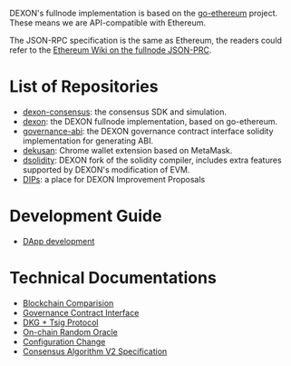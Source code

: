 DEXON's fullnode implementation is based on the [go-ethereum](https://github.com/ethereum/go-ethereum) project. These means we are API-compatible with Ethereum.

The JSON-RPC specification is the same as Ethereum, the readers could refer to the [Ethereum Wiki on the fullnode JSON-PRC](https://github.com/ethereum/wiki/wiki/JSON-RPC).


# List of Repositories

* [dexon-consensus](https://github.com/dexon-foundation/dexon-consensus): the consensus SDK and simulation.
* [dexon](https://github.com/dexon-foundation/dexon): the DEXON fullnode implementation, based on go-ethereum.
* [governance-abi](https://github.com/dexon-foundation/governance-abi): the DEXON governance contract interface solidity implementation for generating ABI.
* [dekusan](https://github.com/dexon-foundation/dekusan): Chrome wallet extension based on MetaMask.
* [dsolidity](https://github.com/dexon-foundation/dsolidity): DEXON fork of the solidity compiler, includes extra features supported by DEXON's modification of EVM.
* [DIPs](https://github.com/dexon-foundation/DIPs): a place for DEXON Improvement Proposals

# Development Guide

* [DApp development](https://github.com/dexon-foundation/wiki/wiki/Dapp-Development)

# Technical Documentations

* [Blockchain Comparision](https://github.com/dexon-foundation/wiki/wiki/Blockchain-Comparison)
* [Governance Contract Interface](https://github.com/dexon-foundation/wiki/wiki/Governance-Contract-Interface)
* [DKG + Tsig Protocol](https://github.com/dexon-foundation/wiki/wiki/DKG%EF%BC%8BTSIG-Protocol)
* [On-chain Random Oracle](https://github.com/dexon-foundation/wiki/wiki/On-Chain-Random-Oracle)
* [Configuration Change](https://github.com/dexon-foundation/wiki/wiki/Configuration-Change)
* [Consensus Algorithm V2 Specification](https://github.com/dexon-foundation/wiki/wiki/Consensus-Algo-v2-Spec)